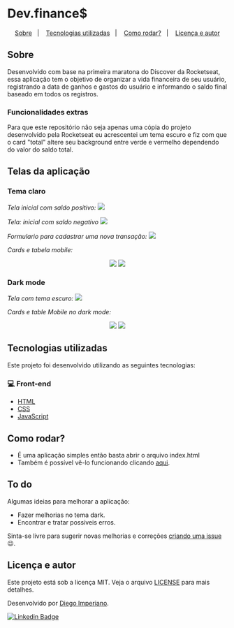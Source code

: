 # Dev.finance$

<p align="center">
  <a href="#sobre">Sobre</a>&nbsp;&nbsp;&nbsp;|&nbsp;&nbsp;&nbsp;
  <a href="#tecnologias-utilizadas">Tecnologias utilizadas</a>&nbsp;&nbsp;&nbsp;|&nbsp;&nbsp;&nbsp;
  <a href="#como-rodar">Como rodar?</a>&nbsp;&nbsp;&nbsp;|&nbsp;&nbsp;&nbsp;
  <a href="#licença-e-autores">Licença e autor</a>
</p>

## Sobre

Desenvolvido com base na primeira maratona do Discover da Rocketseat, essa aplicação tem o objetivo de organizar a vida financeira de seu usuário, registrando a data de ganhos e gastos do usuário e informando o saldo final baseado em todos os registros.

### Funcionalidades extras

Para que este repositório não seja apenas uma cópia do projeto desenvolvido pela Rocketseat eu acrescentei um tema escuro e fiz com que o card "total" altere seu background entre verde e vermelho dependendo do valor do saldo total.

## Telas da aplicação

### Tema claro

<p align="center">

_Tela inicial com saldo positivo:_
<img src=".github/telaInicial.png"/>

_Tela: inicial com saldo negativo_
<img src=".github/telaLoss.png"/>

_Formulario para cadastrar uma nova transação:_
<img src=".github/modal.png"/>

</p>

_Cards e tabela mobile:_

<p align="center">

<img src=".github/cardsMobile.png"/>

<img src=".github/tableMobile.png"/>

</p>

### Dark mode

<p align="center">

_Tela com tema escuro:_
<img src=".github/telaDark.png"/>

</p>

_Cards e table Mobile no dark mode:_

<p align="center">

<img src=".github/cardsMobileDark.png"/>

<img src=".github/tableMobileDark.png"/>

</p>

## Tecnologias utilizadas

Este projeto foi desenvolvido utilizando as seguintes tecnologias:

### 💻 Front-end

- [HTML](https://developer.mozilla.org/pt-BR/docs/Web/HTML)
- [CSS](https://developer.mozilla.org/pt-BR/docs/Web/CSS)
- [JavaScript](https://www.javascript.com/)

## Como rodar?

- É uma aplicação simples então basta abrir o arquivo index.html
- Também é possível vê-lo funcionando clicando [aqui](https://diegoimperiano.github.io/maratona-discover/).

## To do

Algumas ideias para melhorar a aplicação:

- Fazer melhorias no tema dark.
- Encontrar e tratar possíveis erros.

Sinta-se livre para sugerir novas melhorias e correções [criando uma issue](https://github.com/DiegoImperiano/maratona-discover/issues/new) 😉.

## Licença e autor

Este projeto está sob a licença MIT. Veja o arquivo [LICENSE](https://github.com/DiegoImperiano/maratona-discover/blob/main/LICENSE) para mais detalhes.

Desenvolvido por [Diego Imperiano](https://github.com/DiegoImperiano).

[![Linkedin Badge](https://img.shields.io/badge/-Diego_Imperiano-blue?style=flat-square&logo=Linkedin&logoColor=white&link=https://www.linkedin.com/in/diegoimperiano/)](https://www.linkedin.com/in/diegoimperiano/)
